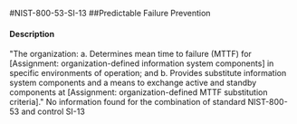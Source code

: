#NIST-800-53-SI-13
##Predictable Failure Prevention
#### Description
"The organization:
  a.  Determines mean time to failure (MTTF) for [Assignment: organization-defined information system components] in specific environments of operation; and
  b.  Provides substitute information system components and a means to exchange active and standby components at [Assignment: organization-defined MTTF substitution criteria]."
No information found for the combination of standard NIST-800-53 and control SI-13
